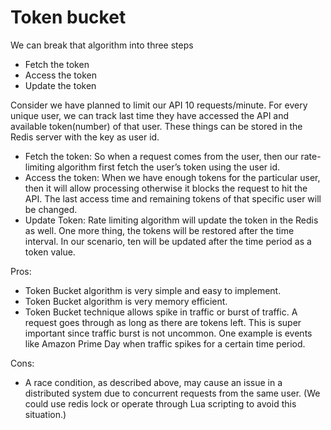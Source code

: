 # Token bucket

We can break that algorithm into three steps
- Fetch the token
- Access the token
- Update the token

Consider we have planned to limit our API 10 requests/minute. For every unique user, we can track last time they have accessed the API and available token(number) of that user. These things can be stored in the Redis server with the key as user id.
- Fetch the token: So when a request comes from the user, then our rate-limiting algorithm first fetch the user’s token using the user id.
- Access the token: When we have enough tokens for the particular user, then it will allow processing otherwise it blocks the request to hit the API. The last access time and remaining tokens of that specific user will be changed.
- Update Token: Rate limiting algorithm will update the token in the Redis as well. One more thing, the tokens will be restored after the time interval. In our scenario, ten will be updated after the time period as a token value.


Pros:
- Token Bucket algorithm is very simple and easy to implement.
- Token Bucket algorithm is very memory efficient.
- Token Bucket technique allows spike in traffic or burst of traffic. A request goes through as long as there are tokens left. This is super important since traffic burst is not uncommon. One example is events like Amazon Prime Day when traffic spikes for a certain time period.

Cons:
- A race condition, as described above, may cause an issue in a distributed system due to concurrent requests from the same user.
  (We could use redis lock or operate through Lua scripting to avoid this situation.)


